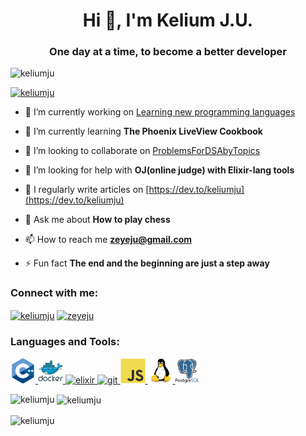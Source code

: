 <h1 align="center">Hi 👋, I'm Kelium J.U.</h1>
<h3 align="center">One day at a time, to become a better developer</h3>

<p align="left"> <img src="https://komarev.com/ghpvc/?username=keliumju&label=Profile%20views&color=0e75b6&style=flat" alt="keliumju" /> </p>

<p align="left"> <a href="https://github.com/ryo-ma/github-profile-trophy"><img src="https://github-profile-trophy.vercel.app/?username=keliumju" alt="keliumju" /></a> </p>

- 🔭 I’m currently working on [Learning new programming languages](https://doc.rust-lang.org/book/)

- 🌱 I’m currently learning **The Phoenix LiveView Cookbook**

- 👯 I’m looking to collaborate on [ProblemsForDSAbyTopics](https://github.com/keliumJU/ProblemsForDSAbyTopics)

- 🤝 I’m looking for help with **OJ(online judge) with Elixir-lang tools**

- 📝 I regularly write articles on [https://dev.to/keliumju](https://dev.to/keliumju)

- 💬 Ask me about **How to play chess**

- 📫 How to reach me **zeyeju@gmail.com**

- ⚡ Fun fact **The end and the beginning are just a step away**

<h3 align="left">Connect with me:</h3>
<p align="left">
<a href="https://dev.to/keliumju" target="blank"><img align="center" src="https://raw.githubusercontent.com/rahuldkjain/github-profile-readme-generator/master/src/images/icons/Social/devto.svg" alt="keliumju" height="30" width="40" /></a>
<a href="https://codeforces.com/profile/zeyeju" target="blank"><img align="center" src="https://raw.githubusercontent.com/rahuldkjain/github-profile-readme-generator/master/src/images/icons/Social/codeforces.svg" alt="zeyeju" height="30" width="40" /></a>
</p>

<h3 align="left">Languages and Tools:</h3>
<p align="left"> <a href="https://www.w3schools.com/cpp/" target="_blank" rel="noreferrer"> <img src="https://raw.githubusercontent.com/devicons/devicon/master/icons/cplusplus/cplusplus-original.svg" alt="cplusplus" width="40" height="40"/> </a> <a href="https://www.docker.com/" target="_blank" rel="noreferrer"> <img src="https://raw.githubusercontent.com/devicons/devicon/master/icons/docker/docker-original-wordmark.svg" alt="docker" width="40" height="40"/> </a> <a href="https://elixir-lang.org" target="_blank" rel="noreferrer"> <img src="https://www.vectorlogo.zone/logos/elixir-lang/elixir-lang-icon.svg" alt="elixir" width="40" height="40"/> </a> <a href="https://git-scm.com/" target="_blank" rel="noreferrer"> <img src="https://www.vectorlogo.zone/logos/git-scm/git-scm-icon.svg" alt="git" width="40" height="40"/> </a> <a href="https://developer.mozilla.org/en-US/docs/Web/JavaScript" target="_blank" rel="noreferrer"> <img src="https://raw.githubusercontent.com/devicons/devicon/master/icons/javascript/javascript-original.svg" alt="javascript" width="40" height="40"/> </a> <a href="https://www.linux.org/" target="_blank" rel="noreferrer"> <img src="https://raw.githubusercontent.com/devicons/devicon/master/icons/linux/linux-original.svg" alt="linux" width="40" height="40"/> </a> <a href="https://www.postgresql.org" target="_blank" rel="noreferrer"> <img src="https://raw.githubusercontent.com/devicons/devicon/master/icons/postgresql/postgresql-original-wordmark.svg" alt="postgresql" width="40" height="40"/> </a></p>

<p><img align="left" src="https://github-readme-stats.vercel.app/api/top-langs?username=keliumju&show_icons=true&locale=en&layout=compact" alt="keliumju" /></p>

<p>&nbsp;<img align="center" src="https://github-readme-stats.vercel.app/api?username=keliumju&show_icons=true&locale=en" alt="keliumju" /></p>

<p><img align="center" src="https://github-readme-streak-stats.herokuapp.com/?user=keliumju&" alt="keliumju" /></p>
